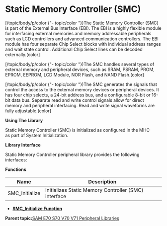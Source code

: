 # Static Memory Controller \(SMC\)

\[/topic/body/p/color \{"- topic/color "\}\)The Static Memory Controller \(SMC\) is part of the External Bus Interface \(EBI\). The EBI is a highly flexible module for interfacing external memories and memory addressable peripherals such as LCD controllers and advanced communication controllers. The EBI module has four separate Chip Select blocks with individual address ranges and wait state control. Additional Chip Select lines can be decoded externally.\(color\]

\[/topic/body/p/color \{"- topic/color "\}\)The SMC handles several types of external memory and peripheral devices, such as SRAM, PSRAM, PROM, EPROM, EEPROM, LCD Module, NOR Flash, and NAND Flash.\(color\]

\[/topic/body/p/color \{"- topic/color "\}\)The SMC generates the signals that control the access to the external memory devices or peripheral devices. It has four chip selects, a 24-bit address bus, and a configurable 8-bit or 16-bit data bus. Separate read and write control signals allow for direct memory and peripheral interfacing. Read and write signal waveforms are fully adjustable.\(color\]

**Using The Library**

Static Memory Controller \(SMC\) is initialized as configured in the MHC<br />as part of System Initialization.

**Library Interface**

Static Memory Controller peripheral library provides the following interfaces:

**Functions**

|Name|Description|
|----|-----------|
|SMC\_Initialize|Initializes Static Memory Controller \(SMC\) interface|

-   **[SMC\_Initialize Function](GUID-B8663280-184D-4476-B129-9F5D1E15084C.md)**  


**Parent topic:**[SAM E70 S70 V70 V71 Peripheral Libraries](GUID-6E45C146-6F6D-452A-A2E2-228C3CC905D7.md)

